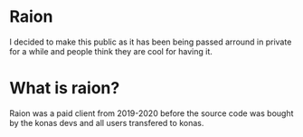 # Raion

I decided to make this public as it has been being passed arround in private for a while and people think they are cool for having it.

# What is raion?

Raion was a paid client from 2019-2020 before the source code was bought by the konas devs and all users transfered to konas.
